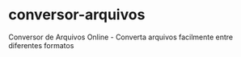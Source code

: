# conversor-arquivos
Conversor de Arquivos Online - Converta arquivos facilmente entre diferentes formatos
